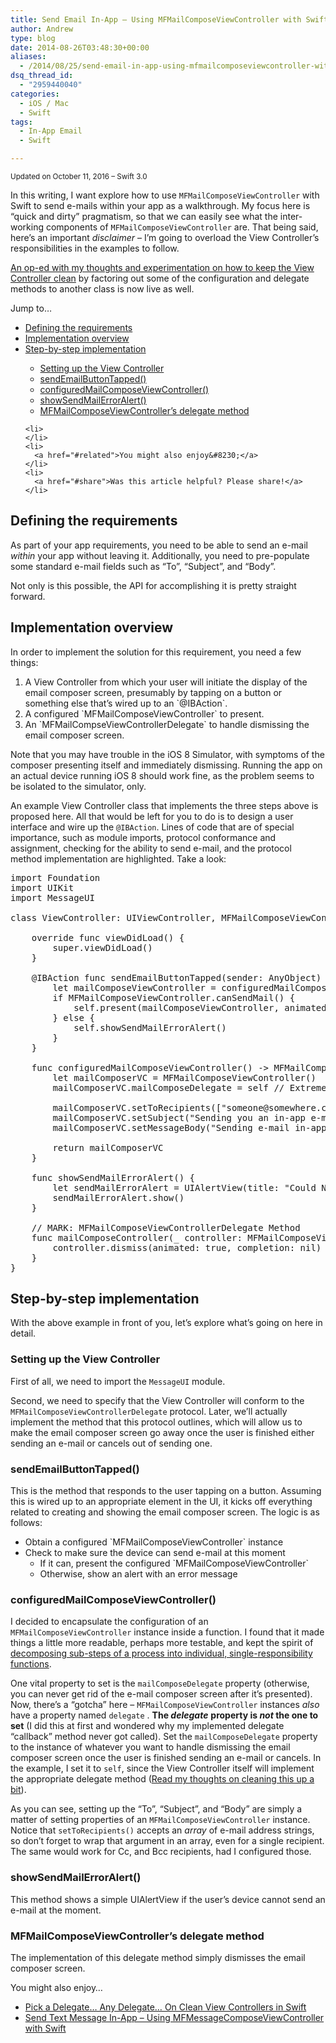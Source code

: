```yaml
---
title: Send Email In-App – Using MFMailComposeViewController with Swift
author: Andrew
type: blog
date: 2014-08-26T03:48:30+00:00
aliases:
  - /2014/08/25/send-email-in-app-using-mfmailcomposeviewcontroller-with-swift/
dsq_thread_id:
  - "2959440040"
categories:
  - iOS / Mac
  - Swift
tags:
  - In-App Email
  - Swift

---
```

<small>Updated on October 11, 2016 &#8211; Swift 3.0</small>

In this writing, I want explore how to use `MFMailComposeViewController` with Swift to send e-mails within your app as a walkthrough. My focus here is &#8220;quick and dirty&#8221; pragmatism, so that we can easily see what the inter-working components of `MFMailComposeViewController` are. That being said, here&#8217;s an important _disclaimer_ &#8211; I&#8217;m going to overload the View Controller&#8217;s responsibilities in the examples to follow.

<a title="Pick a Delegate… Any Delegate… On Clean View Controllers in Swift" href="http://www.andrewcbancroft.com/2014/08/26/pick-a-delegate-clean-view-controllers-in-swift/" target="_blank">An op-ed with my thoughts and experimentation on how to keep the View Controller clean</a> by factoring out some of the configuration and delegate methods to another class is now live as well.

<div class="resources">
  <div class="resources-header">
    Jump to&#8230;
  </div>
  
  <ul class="resources-content">
    <li>
      <a href="#define-requirements">Defining the requirements</a>
    </li>
    <li>
      <a href="#implementation-overview">Implementation overview</a>
    </li>
    <li>
      <a href="#step-by-step-implementation">Step-by-step implementation</a>
    </li>
    <ul>
      <li>
        <a href="#vc-setup">Setting up the View Controller</a>
      </li>
      <li>
        <a href="#send-button-tapped">sendEmailButtonTapped()</a>
      </li>
      <li>
        <a href="#configured-controller">configuredMailComposeViewController()</a>
      </li>
      <li>
        <a href="#show-send-mail-error">showSendMailErrorAlert()</a>
      </li>
      <li>
        <a href="#delegate-method">MFMailComposeViewController&#8217;s delegate method</a>
      </li>
    </ul>
    
    <li>
    </li>
    <li>
      <a href="#related">You might also enjoy&#8230;</a>
    </li>
    <li>
      <a href="#share">Was this article helpful? Please share!</a>
    </li>
  </ul>
</div>

<a name="define-requirements" class="jump-target"></a>

## Defining the requirements

As part of your app requirements, you need to be able to send an e-mail _within_ your app without leaving it. Additionally, you need to pre-populate some standard e-mail fields such as &#8220;To&#8221;, &#8220;Subject&#8221;, and &#8220;Body&#8221;.

Not only is this possible, the API for accomplishing it is pretty straight forward.

<a name="implementation-overview" class="jump-target"></a>

## Implementation overview

In order to implement the solution for this requirement, you need a few things:

  1. A View Controller from which your user will initiate the display of the email composer screen, presumably by tapping on a button or something else that&#8217;s wired up to an \`@IBAction\`.
  2. A configured \`MFMailComposeViewController\` to present.
  3. An \`MFMailCompseViewControllerDelegate\` to handle dismissing the email composer screen.

Note that you may have trouble in the iOS 8 Simulator, with symptoms of the composer presenting itself and immediately dismissing. Running the app on an actual device running iOS 8 should work fine, as the problem seems to be isolated to the simulator, only.

<a name="//acbref-MFMailComposeViewControllerExample"></a>An example View Controller class that implements the three steps above is proposed here. All that would be left for you to do is to design a user interface and wire up the `@IBAction`. Lines of code that are of special importance, such as module imports, protocol conformance and assignment, checking for the ability to send e-mail, and the protocol method implementation are highlighted. Take a look:

<pre class="lang:swift mark:3,5,13,22,37-39 decode:true">import Foundation
import UIKit
import MessageUI

class ViewController: UIViewController, MFMailComposeViewControllerDelegate {
    
    override func viewDidLoad() {
        super.viewDidLoad()
    }
    
    @IBAction func sendEmailButtonTapped(sender: AnyObject) {
        let mailComposeViewController = configuredMailComposeViewController()
        if MFMailComposeViewController.canSendMail() {
            self.present(mailComposeViewController, animated: true, completion: nil)
        } else {
            self.showSendMailErrorAlert()
        }
    }
    
    func configuredMailComposeViewController() -> MFMailComposeViewController {
        let mailComposerVC = MFMailComposeViewController()
        mailComposerVC.mailComposeDelegate = self // Extremely important to set the --mailComposeDelegate-- property, NOT the --delegate-- property
        
        mailComposerVC.setToRecipients(["someone@somewhere.com"])
        mailComposerVC.setSubject("Sending you an in-app e-mail...")
        mailComposerVC.setMessageBody("Sending e-mail in-app is not so bad!", isHTML: false)
        
        return mailComposerVC
    }
    
    func showSendMailErrorAlert() {
        let sendMailErrorAlert = UIAlertView(title: "Could Not Send Email", message: "Your device could not send e-mail.  Please check e-mail configuration and try again.", delegate: self, cancelButtonTitle: "OK")
        sendMailErrorAlert.show()
    }
    
    // MARK: MFMailComposeViewControllerDelegate Method
    func mailComposeController(_ controller: MFMailComposeViewController, didFinishWith result: MFMailComposeResult, error: Error?) {
        controller.dismiss(animated: true, completion: nil)
    }
}</pre>

<a name="step-by-step-implementation" class="jump-target"></a>

## Step-by-step implementation

With the above example in front of you, let&#8217;s explore what&#8217;s going on here in detail.

<a name="vc-setup" class="jump-target"></a>

### Setting up the View Controller

First of all, we need to import the `MessageUI` module.

Second, we need to specify that the View Controller will conform to the `MFMailComposeViewControllerDelegate` protocol. Later, we&#8217;ll actually implement the method that this protocol outlines, which will allow us to make the email composer screen go away once the user is finished either sending an e-mail or cancels out of sending one.

<a name="send-button-tapped" class="jump-target"></a>

### sendEmailButtonTapped()

This is the method that responds to the user tapping on a button. Assuming this is wired up to an appropriate element in the UI, it kicks off everything related to creating and showing the email composer screen. The logic is as follows:

  * Obtain a configured \`MFMailComposeViewController\` instance
  * Check to make sure the device can send e-mail at this moment 
      * If it can, present the configured \`MFMailComposeViewController\`
      * Otherwise, show an alert with an error message

<a name="configured-controller" class="jump-target"></a>

### configuredMailComposeViewController()

I decided to encapsulate the configuration of an `MFMailComposeViewController` instance inside a function. I found that it made things a little more readable, perhaps more testable, and kept the spirit of [decomposing sub-steps of a process into individual, single-responsibility functions][1].

One vital property to set is the `mailComposeDelegate` property (otherwise, you can never get rid of the e-mail composer screen after it&#8217;s presented). Now, there&#8217;s a &#8220;gotcha&#8221; here &#8211; `MFMailComposeViewController` instances _also_ have a property named `delegate` . **The _delegate_** **property is _not_ the one to set** (I did this at first and wondered why my implemented delegate &#8220;callback&#8221; method never got called). Set the `mailComposeDelegate` property to the instance of whatever you want to handle dismissing the email composer screen once the user is finished sending an e-mail or cancels. In the example, I set it to `self`, since the View Controller itself will implement the appropriate delegate method (<a title="Pick a Delegate… Any Delegate… On Clean View Controllers in Swift" href="http://www.andrewcbancroft.com/2014/08/26/pick-a-delegate-clean-view-controllers-in-swift/" target="_blank">Read my thoughts on cleaning this up a bit</a>).

As you can see, setting up the &#8220;To&#8221;, &#8220;Subject&#8221;, and &#8220;Body&#8221; are simply a matter of setting properties of an `MFMailComposeViewController` instance. Notice that `setToRecipients()` accepts an _array_ of e-mail address strings, so don&#8217;t forget to wrap that argument in an array, even for a single recipient. The same would work for Cc, and Bcc recipients, had I configured those.

<a name="show-send-mail-error" class="jump-target"></a>

### showSendMailErrorAlert()

This method shows a simple UIAlertView if the user&#8217;s device cannot send an e-mail at the moment.

<a name="delegate-method" class="jump-target"></a>

### MFMailComposeViewController&#8217;s delegate method

The implementation of this delegate method simply dismisses the email composer screen.

<a name="related" class="jump-target"></a>

<div class="resources">
  <div class="resources-header">
    You might also enjoy&#8230;
  </div>
  
  <ul class="resources-content">
    <li>
      <i class="fa fa-angle-right"></i> <a href="http://www.andrewcbancroft.com/2014/08/26/pick-a-delegate-clean-view-controllers-in-swift/" title="Pick a Delegate… Any Delegate… On Clean View Controllers in Swift">Pick a Delegate… Any Delegate… On Clean View Controllers in Swift</a>
    </li>
    <li>
      <i class="fa fa-angle-right"></i> <a href="http://www.andrewcbancroft.com/2014/10/28/send-text-message-in-app-using-mfmessagecomposeviewcontroller-with-swift/" title="Send Text Message In-App – Using MFMessageComposeViewController with Swift">Send Text Message In-App – Using MFMessageComposeViewController with Swift</a>
    </li>
  </ul>
</div>

<a name="share" class="jump-target"></a>

 [1]: http://www.andrewcbancroft.com/2014/08/07/clean-coding-in-swift-functions/ "Clean Coding in Swift – Functions"